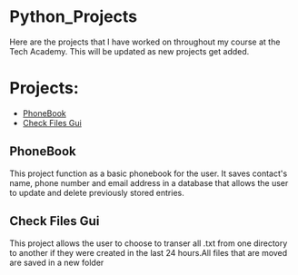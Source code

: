 # Python_Projects
Here are the projects that I have worked on throughout my course at the Tech Academy. This will be updated as new projects get added.

<h1> Projects: </h1>
  <ul>
    <li><a href='https://github.com/micah734/Python_Projects/tree/main/Phonebook'>PhoneBook</a></li>
    <li><a href='https://github.com/micah734/Python_Projects/tree/main/Challenges/gui'>Check Files Gui</a></li>
   </ul>
  
 <h2>PhoneBook</h2>
 <p> This project function as a basic phonebook for the user. It saves contact's name, phone number and email address in a database that allows the user to update and delete previously stored entries.</p>
 
 <h2>Check Files Gui</h2>
 <p>This project allows the user to choose to transer all .txt from one directory to another if they were created in the last 24 hours.All files that are moved are saved in a new folder</p>
 
